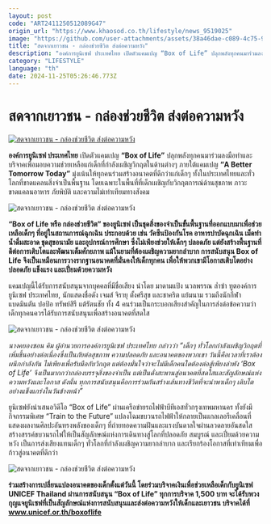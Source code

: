 ```yaml
---
layout: post
code: "ART2411250512089G47"
origin_url: "https://www.khaosod.co.th/lifestyle/news_9519025"
image: "https://github.com/user-attachments/assets/38a46dae-c089-4c75-95cb-6ef6176a393c"
title: "สดจากเยาวชน - กล่องช่วยชีวิต ส่งต่อความหวัง"
description: "องค์การยูนิเซฟ ประเทศไทย เปิดตัวแคมเปญ “Box of Life” ปลุกพลังทุกคนมาร่วมลงมือทำและบริจาคเพื่อมอบความช่วยเหลือแก่เด็กที่กำลังเผชิญวิกฤตในด้านต่างๆ"
category: "LIFESTYLE"
language: "th"
date: 2024-11-25T05:26:46.773Z
---
```


# สดจากเยาวชน - กล่องช่วยชีวิต ส่งต่อความหวัง

[![สดจากเยาวชน - กล่องช่วยชีวิต ส่งต่อความหวัง](https://www.khaosod.co.th/wpapp/uploads/2024/11/boxpox-scaled.jpg "สดจากเยาวชน - กล่องช่วยชีวิต ส่งต่อความหวัง")](https://www.khaosod.co.th/wpapp/uploads/2024/11/boxpox-scaled.jpg)

**องค์การยูนิเซฟ ประเทศไทย** เปิดตัวแคมเปญ **“Box of Life”** ปลุกพลังทุกคนมาร่วมลงมือทำและบริจาคเพื่อมอบความช่วยเหลือแก่เด็กที่กำลังเผชิญวิกฤตในด้านต่างๆ ภายใต้แคมเปญ **“A Better Tomorrow Today”** มุ่งเน้นให้ทุกคนร่วมสร้างอนาคตที่ดีกว่าแก่เด็กๆ ทั้งในประเทศไทยและทั่วโลกที่ขาดแคลนสิ่งจำเป็นพื้นฐาน โดยเฉพาะในพื้นที่ที่เด็กเผชิญกับวิกฤตการณ์ด้านสุขภาพ ภาวะขาดแคลนอาหาร ภัยพิบัติ และความไม่เท่าเทียมทางสังคม

![สดจากเยาวชน - กล่องช่วยชีวิต ส่งต่อความหวัง](https://www.khaosod.co.th/wpapp/uploads/2024/11/box2.jpg)

**“Box of Life หรือ กล่องช่วยชีวิต” ของยูนิเซฟ เป็นชุดสิ่งของจำเป็นขั้นพื้นฐานที่ออกแบบมาเพื่อช่วยเหลือเด็กๆ ที่อยู่ในสถานการณ์ฉุกเฉิน ประกอบด้วย เช่น วัคซีนป้องกันโรค อาหารบำบัดฉุกเฉิน เม็ดทำน้ำดื่มสะอาด ชุดสุขอนามัย และอุปกรณ์การศึกษา ซึ่งไม่เพียงช่วยให้เด็กๆ ปลอดภัย แต่ยังสร้างพื้นฐานที่ดีต่อการเติบโตและพัฒนาเต็มศักยภาพ แม้ในยามที่ต้องเผชิญความยากลำบาก การสนับสนุน Box of Life จึงเป็นเหมือนการวางรากฐานอนาคตที่มั่นคงให้เด็กทุกคน เพื่อให้พวกเขามีโอกาสเติบโตอย่างปลอดภัย แข็งแรง และเปี่ยมด้วยความหวัง**

แคมเปญนี้ได้รับการสนับสนุนจากบุคคลที่มีชื่อเสียง นำโดย มาดามแป้ง นวลพรรณ ล่ำซำ ทูตองค์การยูนิเซฟ ประเทศไทย, นักแสดงชื่อดัง เจมส์ จิรายุ ตั้งศรีสุข และชาคริต แย้มนาม รวมถึงนักกีฬาแบดมินตัน ปอป้อ ทรัพย์สิรี แต้รัตนชัย ทั้ง 4 คนร่วมเป็นกระบอกเสียงสำคัญในการส่งต่อข้อความว่าเด็กทุกคนควรได้รับการสนับสนุนเพื่อสร้างอนาคตที่สดใส

![สดจากเยาวชน - กล่องช่วยชีวิต ส่งต่อความหวัง](https://www.khaosod.co.th/wpapp/uploads/2024/11/box3.jpg)

_นางคยองซอน คิม ผู้อำนวยการองค์การยูนิเซฟ ประเทศไทย กล่าวว่า “เด็กๆ ทั่วโลกกำลังเผชิญวิกฤตที่เพิ่มขึ้นอย่างต่อเนื่องซึ่งเป็นภัยต่อสุขภาพ ความปลอดภัย และอนาคตของพวกเขา วันนี้คือเวลาที่เราต้องผนึกกำลังกัน ไม่เพียงเพื่อรับมือกับวิกฤต แต่ต้องมั่นใจว่าจะไม่มีเด็กคนใดต้องต่อสู้เพียงลำพัง ‘Box of Life’ จึงเป็นมากกว่ากล่องบรรจุสิ่งของจำเป็น แต่เป็นดั่งสะพานสู่อนาคตที่สดใสและสัญลักษณ์แห่งความหวังและโอกาส ดังนั้น ทุกการสนับสนุนคือการร่วมกันสร้างเส้นทางชีวิตที่จะนำพาเด็กๆ เติบโตอย่างแข็งแกร่งในวันข้างหน้า”_

ยูนิเซฟยังนำเสนอวิดีโอ “Box of Life” ผ่านเครือข่ายรถไฟฟ้าบีทีเอสทั่วกรุงเทพมหานคร ทั้งยังมีกิจกรรมพิเศษ “Train to the Future” แปลงโฉมขบวนรถไฟฟ้าให้กลายเป็นแกลเลอรีเคลื่อนที่แสดงผลงานศิลปะอันทรงพลังของเด็กๆ ที่ถ่ายทอดความฝันและแรงบันดาลใจผ่านลวดลายอันสดใส สร้างสรรค์ขบวนรถไฟให้เป็นสัญลักษณ์แห่งการเดินทางสู่โลกที่ปลอดภัย สมบูรณ์ และเปี่ยมด้วยความหวัง เป็นการส่งเสียงแทนเด็กๆ ทั่วโลกที่กำลังเผชิญความยากลำบาก และเรียกร้องโอกาสที่เท่าเทียมเพื่อก้าวสู่อนาคตที่ดีกว่า

![สดจากเยาวชน - กล่องช่วยชีวิต ส่งต่อความหวัง](https://www.khaosod.co.th/wpapp/uploads/2024/11/box1.jpg)

**ร่วมสร้างการเปลี่ยนแปลงอนาคตของเด็กตั้งแต่วันนี้ โดยร่วมบริจาคเงินเพื่อช่วยเหลือเด็กกับยูนิเซฟ UNICEF Thailand ผ่านการสนับสนุน “Box of Life” ทุกการบริจาค 1,500 บาท จะได้รับพวงกุญแจยูนิเซฟที่เป็นสัญลักษณ์แห่งการสนับสนุนและส่งต่อความหวังให้เด็กและเยาวชน บริจาคได้ที่ www.unicef.or.th/boxoflife**